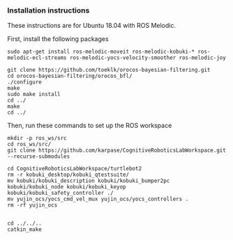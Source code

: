 ### Installation instructions ###

These instructions are for Ubuntu 18.04 with ROS Melodic.

First, install the following packages

```
sudo apt-get install ros-melodic-moveit ros-melodic-kobuki-* ros-melodic-ecl-streams ros-melodic-yocs-velocity-smoother ros-melodic-joy

git clone https://github.com/toeklk/orocos-bayesian-filtering.git
cd orocos-bayesian-filtering/orocos_bfl/
./configure
make
sudo make install
cd ../
make
cd ../
```

Then, run these commands to set up the ROS workspace

```
mkdir -p ros_ws/src
cd ros_ws/src/
git clone https://github.com/karpase/CognitiveRoboticsLabWorkspace.git --recurse-submodules

cd CognitiveRoboticsLabWorkspace/turtlebot2
rm -r kobuki_desktop/kobuki_qtestsuite/
mv kobuki/kobuki_description kobuki/kobuki_bumper2pc   kobuki/kobuki_node kobuki/kobuki_keyop   kobuki/kobuki_safety_controller ./
mv yujin_ocs/yocs_cmd_vel_mux yujin_ocs/yocs_controllers .
rm -rf yujin_ocs


cd ../../..
catkin_make
```
